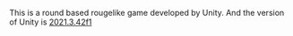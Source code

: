 This is a round based rougelike game developed by Unity. And the version of Unity is [2021.3.42f1](unityhub://2021.3.42f1/f1197811e8ce)